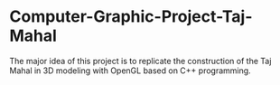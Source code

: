 # Computer-Graphic-Project-Taj-Mahal
The major idea of  this project is to replicate the construction of the Taj Mahal in 3D modeling with  OpenGL based on C++ programming.
